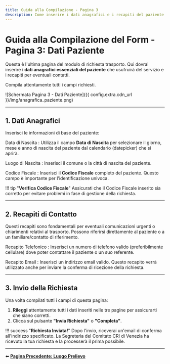```yaml
---
title: Guida alla Compilazione - Pagina 3
description: Come inserire i dati anagrafici e i recapiti del paziente nel form di richiesta trasporto.
---
```


# Guida alla Compilazione del Form - Pagina 3: Dati Paziente

Questa è l'ultima pagina del modulo di richiesta trasporto. Qui dovrai inserire i **dati anagrafici essenziali del paziente** che usufruirà del servizio e i recapiti per eventuali contatti.

Compila attentamente tutti i campi richiesti.

![Schermata Pagina 3 - Dati Paziente]({{ config.extra.cdn_url }}/img/anagrafica_paziente.png)

---

## 1. Dati Anagrafici

Inserisci le informazioni di base del paziente:

Data di Nascita
:   Utilizza il campo **Data di Nascita** per selezionare il giorno, mese e anno di nascita del paziente dal calendario (datepicker) che si aprirà.

Luogo di Nascita
:   Inserisci il comune o la città di nascita del paziente.

Codice Fiscale
:   Inserisci il **Codice Fiscale** completo del paziente. Questo campo è importante per l'identificazione univoca.

!!! tip "**Verifica Codice Fiscale**"
    Assicurati che il Codice Fiscale inserito sia corretto per evitare problemi in fase di gestione della richiesta.

---

## 2. Recapiti di Contatto

Questi recapiti sono fondamentali per eventuali comunicazioni urgenti o chiarimenti relativi al trasporto. Possono riferirsi direttamente al paziente o a un familiare/contatto di riferimento.

Recapito Telefonico
:   Inserisci un numero di telefono valido (preferibilmente cellulare) dove poter contattare il paziente o un suo referente.

Recapito Email
:   Inserisci un indirizzo email valido. Questo recapito verrà utilizzato anche per inviare la conferma di ricezione della richiesta.

---

## 3. Invio della Richiesta

Una volta compilati tutti i campi di questa pagina:

1.  **Rileggi** attentamente tutti i dati inseriti nelle tre pagine per assicurarti che siano corretti.
2.  Clicca sul pulsante **"Invia Richiesta"** o **"Completa"**.

!!! success "**Richiesta Inviata!**"
    Dopo l'invio, riceverai un'email di conferma all'indirizzo specificato. La Segreteria del Comitato CRI di Venezia ha ricevuto la tua richiesta e la processerà il prima possibile.

---

⬅️ **[Pagina Precedente: Luogo Prelievo](2_luogo_prelievo.md)**